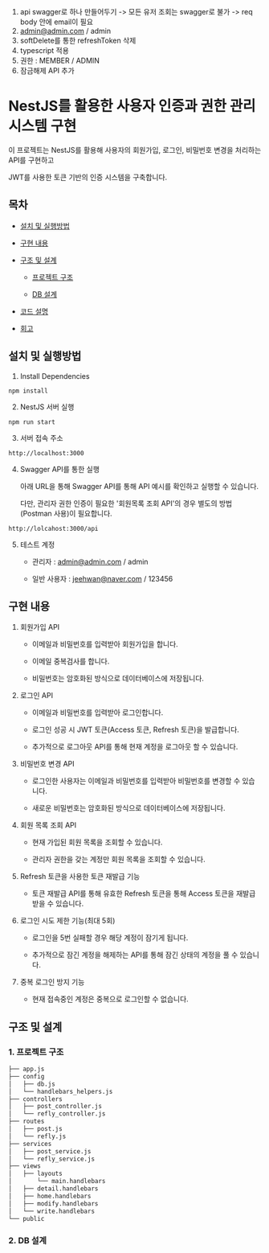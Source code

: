 1. api swagger로 하나 만들어두기
   -> 모든 유저 조회는 swagger로 불가
   -> req body 안에 email이 필요
2. admin@admin.com / admin
3. softDelete를 통한 refreshToken 삭제
4. typescript 적용
5. 권한 : MEMBER / ADMIN
6. 잠금해제 API 추가

# NestJS를 활용한 사용자 인증과 권한 관리시스템 구현

이 프로젝트는 NestJS를 활용해 사용자의 회원가입, 로그인, 비밀번호 변경을 처리하는 API를 구현하고 

JWT를 사용한 토큰 기반의 인증 시스템을 구축합니다.


## 목차

- [설치 및 실행방법](#설치-및-실행방법)

- [구현 내용](#구현-내용)

- [구조 및 설계](#구조-및-설계)

   - [프로젝트 구조](#1-프로젝트-구조)
 
   - [DB 설계](#2-DB-설계)

- [코드 설명](#코드-설명)

- [회고](#회고)


## 설치 및 실행방법

1. Install Dependencies

```
npm install
```

2. NestJS 서버 실행

```
npm run start
```

3. 서버 접속 주소
   
```
http://localhost:3000
```

4. Swagger API를 통한 실행
   
   아래 URL을 통해 Swagger API를 통해 API 예시를 확인하고 실행할 수 있습니다.

   다만, 관리자 권한 인증이 필요한 '회원목록 조회 API'의 경우 별도의 방법(Postman 사용)이 필요합니다.

```
http://lolcahost:3000/api
```

5. 테스트 계정

   - 관리자 : admin@admin.com / admin

   - 일반 사용자 : jeehwan@naver.com / 123456


## 구현 내용

1. 회원가입 API

   - 이메일과 비밀번호를 입력받아 회원가입을 합니다.
  
   - 이메일 중복검사를 합니다.
  
   - 비밀번호는 암호화된 방식으로 데이터베이스에 저장됩니다.

2. 로그인 API

   - 이메일과 비밀번호를 입력받아 로그인합니다.
  
   - 로그인 성공 시 JWT 토큰(Access 토큰, Refresh 토큰)을 발급합니다.
  
   - 추가적으로 로그아웃 API를 통해 현재 계정을 로그아웃 할 수 있습니다.
  
3. 비밀번호 변경 API

   - 로그인한 사용자는 이메일과 비밀번호를 입력받아 비밀번호를 변경할 수 있습니다.
  
   - 새로운 비밀번호는 암호화된 방식으로 데이터베이스에 저장됩니다.
  
4. 회원 목록 조회 API

   - 현재 가입된 회원 목록을 조회할 수 있습니다.
  
   - 관리자 권한을 갖는 계정만 회원 목록을 조회할 수 있습니다.
  
5. Refresh 토큰을 사용한 토큰 재발급 기능

   - 토큰 재발급 API를 통해 유효한 Refresh 토큰을 통해 Access 토큰을 재발급 받을 수 있습니다.
     
6. 로그인 시도 제한 기능(최대 5회)

   - 로그인을 5번 실패할 경우 해당 계정이 잠기게 됩니다.
  
   - 추가적으로 잠긴 계정을 해제하는 API를 통해 잠긴 상태의 계정을 풀 수 있습니다.
     
7. 중복 로그인 방지 기능

   - 현재 접속중인 계정은 중복으로 로그인할 수 없습니다.

     
## 구조 및 설계

### 1. 프로젝트 구조

```bash
├── app.js
├── config
│   ├── db.js
│   └── handlebars_helpers.js
├── controllers
│   ├── post_controller.js
│   └── refly_controller.js
├── routes
│   ├── post.js
│   └── refly.js
├── services
│   ├── post_service.js
│   └── refly_service.js
├── views
│   ├── layouts
│       └── main.handlebars
│   ├── detail.handlebars
│   ├── home.handlebars
│   ├── modify.handlebars
│   └── write.handlebars
└── public
```

### 2. DB 설계
